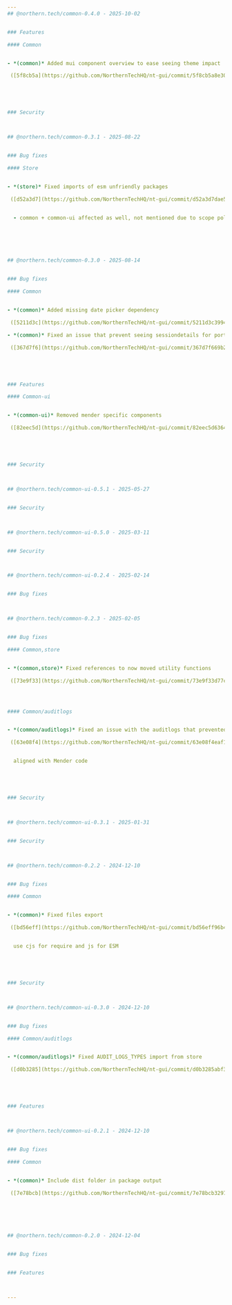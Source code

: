 ```yaml
---
## @northern.tech/common-0.4.0 - 2025-10-02


### Features

#### Common


- *(common)* Added mui component overview to ease seeing theme impact

 ([5f8cb5a](https://github.com/NorthernTechHQ/nt-gui/commit/5f8cb5a8e3041280ee45eb00ad4c45618e80004c))  by @mzedel





### Security



## @northern.tech/common-0.3.1 - 2025-08-22


### Bug fixes

#### Store


- *(store)* Fixed imports of esm unfriendly packages

 ([d52a3d7](https://github.com/NorthernTechHQ/nt-gui/commit/d52a3d7dae5199b83f0e73dd3a6c10cf30118bb3))  by @mzedel


  - common + common-ui affected as well, not mentioned due to scope policy






## @northern.tech/common-0.3.0 - 2025-08-14


### Bug fixes

#### Common


- *(common)* Added missing date picker dependency

 ([5211d3c](https://github.com/NorthernTechHQ/nt-gui/commit/5211d3c39947e5374858eb92358fdaa7ac3a1a91))  by @mzedel

- *(common)* Fixed an issue that prevent seeing sessiondetails for portforwarding auditlog entries

 ([367d7f6](https://github.com/NorthernTechHQ/nt-gui/commit/367d7f669b208706f0a45816c5198567e7914d8d))  by @mzedel





### Features

#### Common-ui


- *(common-ui)* Removed mender specific components

 ([82eec5d](https://github.com/NorthernTechHQ/nt-gui/commit/82eec5d63642cae8f8a9cb24d2fd15379c61ff28))  by @mzedel





### Security



## @northern.tech/common-ui-0.5.1 - 2025-05-27


### Security



## @northern.tech/common-ui-0.5.0 - 2025-03-11


### Security



## @northern.tech/common-ui-0.2.4 - 2025-02-14


### Bug fixes



## @northern.tech/common-0.2.3 - 2025-02-05


### Bug fixes

#### Common,store


- *(common,store)* Fixed references to now moved utility functions

 ([73e9f33](https://github.com/NorthernTechHQ/nt-gui/commit/73e9f33d77c0c5773f05b3f0344d8f7350c62e8f))  by @mzedel




#### Common/auditlogs


- *(common/auditlogs)* Fixed an issue with the auditlogs that prevented updating the window url after initialization

 ([63e08f4](https://github.com/NorthernTechHQ/nt-gui/commit/63e08f4eaf1c106d8634451517314e84b882f9a5))  by @aleksandrychev


  aligned with Mender code





### Security



## @northern.tech/common-ui-0.3.1 - 2025-01-31


### Security



## @northern.tech/common-0.2.2 - 2024-12-10


### Bug fixes

#### Common


- *(common)* Fixed files export

 ([bd56eff](https://github.com/NorthernTechHQ/nt-gui/commit/bd56eff96b4d7a4f708bf2fa04aad911462bed51))  by @aleksandrychev


  use cjs for require and js for ESM





### Security



## @northern.tech/common-ui-0.3.0 - 2024-12-10


### Bug fixes

#### Common/auditlogs


- *(common/auditlogs)* Fixed AUDIT_LOGS_TYPES import from store

 ([d0b3285](https://github.com/NorthernTechHQ/nt-gui/commit/d0b3285abf359f226820fde8425ca053e8bd0785))  by @aleksandrychev





### Features



## @northern.tech/common-ui-0.2.1 - 2024-12-10


### Bug fixes

#### Common


- *(common)* Include dist folder in package output

 ([7e78bcb](https://github.com/NorthernTechHQ/nt-gui/commit/7e78bcb329710ee569dda5b7d86b733a61e01801))  by @aleksandrychev






## @northern.tech/common-0.2.0 - 2024-12-04


### Bug fixes


### Features



---
```

